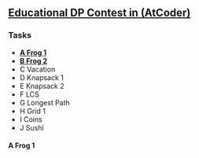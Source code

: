 ## <a href="https://atcoder.jp/contests/dp">Educational DP Contest in (AtCoder)</a>

### Tasks

* **[A	Frog 1](#A-Frog-1)**
* **[B	Frog 2](#B-Frog-1)**
* C	Vacation
* D	Knapsack 1
* E	Knapsack 2
* F	LCS
* G	Longest Path
* H	Grid 1
* I	Coins
* J	Sushi

#### A Frog 1
